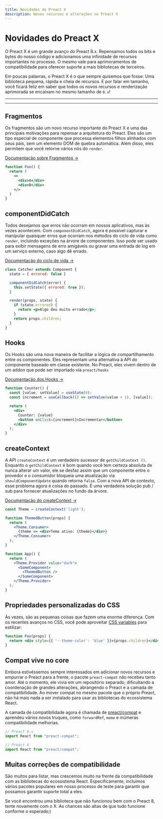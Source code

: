 ```yaml
---
title: Novidades do Preact X
description: Novos recursos e alterações no Preact X
---
```


# Novidades do Preact X

O Preact X é um grande avanço do Preact 8.x. Repensamos todos os bits e bytes do nosso código e adicionamos uma infinidade de recursos importantes no processo. O mesmo vale para aprimoramentos de compatibilidade para oferecer suporte a mais bibliotecas de terceiros.

Em poucas palavras, o Preact X é o que sempre quisemos que fosse: Uma biblioteca pequena, rápida e cheia de recursos. E por falar em tamanho, você ficará feliz em saber que todos os novos recursos e renderização aprimorada se encaixam no mesmo tamanho de `8.x`!

---

<toc></toc>

---

## Fragmentos

Os fragmentos são um novo recurso importante do Preact X e uma das principais motivações para repensar a arquitetura do Preact. Eles são um tipo especial de componente que processa elementos filhos alinhados com seus pais, sem um elemento DOM de quebra automática. Além disso, eles permitem que você retorne vários nós do `render`.

[Documentação sobre Fragmentos →](/guide/v10/components#fragments)

```jsx
function Foo() {
  return (
    <>
      <div>A</div>
      <div>B</div>
    </>
  )
}
```

## componentDidCatch

Todos desejamos que erros não ocorram em nossos aplicativos, mas às vezes acontecem. Com `componentDidCatch`, agora é possível capturar e manipular quaisquer erros que ocorram nos métodos do ciclo de vida como `render`, incluindo exceções na árvore de componentes. Isso pode ser usado para exibir mensagens de erro amigáveis ou gravar uma entrada de log em um serviço externo, caso algo dê errado.

[Documentação do ciclo de vida →](/guide/v10/components#componentdidcatch)

```jsx
class Catcher extends Component {
  state = { errored: false }

  componentDidCatch(error) {
    this.setState({ errored: true });
  }

  render(props, state) {
    if (state.errored) {
      return <p>Algo deu muito errado</p>;
    }
    return props.children;
  }
}
```

## Hooks

Os Hooks são uma nova maneira de facilitar a lógica de compartilhamento entre os componentes. Eles representam uma alternativa à API do componente baseado em classe existente. No Preact, eles vivem dentro de um addon que pode ser importado via `preact/hooks`

[Documentação dos Hooks →](/guide/v10/hooks)

```jsx
function Counter() {
  const [value, setValue] = useState(0);
  const increment = useCallback(() => setValue(value + 1), [value]);

  return (
    <div>
      Counter: {value}
      <button onClick={increment}>Incrementar</button>
    </div>
  );
}
```

## createContext

A API `createContext` é um verdadeiro sucessor de `getChildContext ()`. Enquanto o `getChildContext` é bom quando você tem certeza absoluta de nunca alterar um valor, ele se desfaz assim que um componente entre o provedor e o consumidor bloqueia uma atualização via `shouldComponentUpdate` quando retorna `false`. Com a nova API de contexto, esse problema agora é coisa do passado. É uma verdadeira solução pub / sub para fornecer atualizações no fundo da árvore.

[Documentação do createContext →](/guide/v10/context#createcontext)

```jsx
const Theme = createContext('light');

function ThemedButton(props) {
  return (
    <Theme.Consumer>
      {theme => <div>Tema ativo: {theme}</div>}
    </Theme.Consumer>
  );
}

function App() {
  return (
    <Theme.Provider value="dark">
      <SomeComponent>
        <ThemedButton />
      </SomeComponent>
    </Theme.Provider>
  );
}
```

## Propriedades personalizadas do CSS

Às vezes, são as pequenas coisas que fazem uma enorme diferença. Com os recentes avanços no CSS, você pode aproveitar [CSS variables](https://developer.mozilla.org/en-US/docs/Web/CSS/--*) para estilizar:

```jsx
function Foo(props) {
  return <div style={{ '--theme-color': 'blue' }}>{props.children}</div>;
}
```

## Compat vive no core

Embora estivéssemos sempre interessados em adicionar novos recursos e empurrar o Preact para a frente, o pacote `preact-compat` não recebeu tanto amor. Até o momento, ele vivia em um repositório separado, dificultando a coordenação de grandes alterações, abrangendo o Preact e a camada de compatibilidade. Ao mover compat no mesmo pacote que o próprio Preact, não há mais nada a ser instalado para usar as bibliotecas do ecossistema React.

A camada de compatibilidade agora é chamada de [preact/compat](/guide/v10/differences-to-react#features-exclusive-to-preactcompat) e aprendeu vários novos truques, como `forwardRef`, `memo` e inúmeras compatibilidade melhorias.

```js
// Preact 8.x
import React from "preact-compat";

// Preact X
import React from "preact/compat";
```

## Muitas correções de compatibilidade

São muitos para listar, mas crescemos muito na frente da compatibilidade com as bibliotecas do ecossistema React. Especificamente, incluímos vários pacotes populares em nosso processo de teste para garantir que possamos garantir suporte total a eles.

Se você encontrou uma biblioteca que não funcionou bem com o Preact 8, tente novamente com o X. As chances são altas de que tudo funcione conforme o esperado;)
